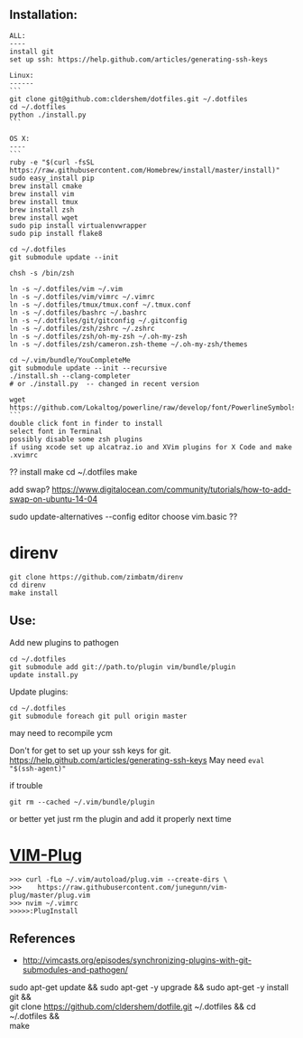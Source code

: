 Installation:
--------------
    ALL:
    ----
    install git
    set up ssh: https://help.github.com/articles/generating-ssh-keys

    Linux:
    ------
    ```
    git clone git@github.com:cldershem/dotfiles.git ~/.dotfiles
    cd ~/.dotfiles
    python ./install.py
    ```

    OS X:
    ----
    ```
    ruby -e "$(curl -fsSL https://raw.githubusercontent.com/Homebrew/install/master/install)"
    sudo easy_install pip
    brew install cmake
    brew install vim
    brew install tmux
    brew install zsh
    brew install wget
    sudo pip install virtualenvwrapper
    sudo pip install flake8

    cd ~/.dotfiles
    git submodule update --init

    chsh -s /bin/zsh

    ln -s ~/.dotfiles/vim ~/.vim
    ln -s ~/.dotfiles/vim/vimrc ~/.vimrc
    ln -s ~/.dotfiles/tmux/tmux.conf ~/.tmux.conf
    ln -s ~/.dotfiles/bashrc ~/.bashrc
    ln -s ~/.dotfiles/git/gitconfig ~/.gitconfig
    ln -s ~/.dotfiles/zsh/zshrc ~/.zshrc
    ln -s ~/.dotfiles/zsh/oh-my-zsh ~/.oh-my-zsh
    ln -s ~/.dotfiles/zsh/cameron.zsh-theme ~/.oh-my-zsh/themes

    cd ~/.vim/bundle/YouCompleteMe
    git submodule update --init --recursive
    ./install.sh --clang-completer
    # or ./install.py  -- changed in recent version

    wget https://github.com/Lokaltog/powerline/raw/develop/font/PowerlineSymbols.otf
    ```
    double click font in finder to install
    select font in Terminal
    possibly disable some zsh plugins
    if using xcode set up alcatraz.io and XVim plugins for X Code and make .xvimrc


??
install make
cd ~/.dotfiles
make

add swap?
https://www.digitalocean.com/community/tutorials/how-to-add-swap-on-ubuntu-14-04

sudo update-alternatives --config editor
choose vim.basic
??


# direnv
```
git clone https://github.com/zimbatm/direnv
cd direnv
make install
```

Use:
------
Add new plugins to pathogen
```
cd ~/.dotfiles
git submodule add git://path.to/plugin vim/bundle/plugin
update install.py
```

Update plugins:
```
cd ~/.dotfiles
git submodule foreach git pull origin master
```
may need to recompile ycm

Don't for get to set up your ssh keys for git.
https://help.github.com/articles/generating-ssh-keys
May need `eval "$(ssh-agent)"`

if trouble
```
git rm --cached ~/.vim/bundle/plugin
```
or better yet just rm the plugin and add it properly next time

# [VIM-Plug](https://github.com/junegunn/vim-plug)
```
>>> curl -fLo ~/.vim/autoload/plug.vim --create-dirs \
>>>    https://raw.githubusercontent.com/junegunn/vim-plug/master/plug.vim
>>> nvim ~/.vimrc
>>>>>:PlugInstall
```


References
------------
- http://vimcasts.org/episodes/synchronizing-plugins-with-git-submodules-and-pathogen/

sudo apt-get update && sudo apt-get -y upgrade && sudo apt-get -y install git && \
git clone https://github.com/cldershem/dotfile.git ~/.dotfiles && cd ~/.dotfiles && \
make
